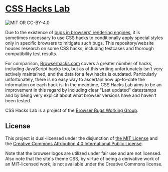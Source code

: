 # [CSS Hacks Lab](http://browser-bugs.github.io/css-hacks)
![MIT OR CC-BY-4.0](https://img.shields.io/badge/license-MIT_or_CC--BY--4.0-blue.svg "MIT OR CC-BY-4.0")

Due to the existence of [bugs in browsers' rendering engines](http://browserbu.gs), it is sometimes necessary to use CSS hacks to conditionally apply special styles only in specific browsers to mitigate such bugs. This repository/website houses research on some CSS hacks, including testcases and thorough compatibility test results.

For comparison, [Browserhacks.com](http://browserhacks.com) covers a greater number of hacks, including JavaScript hacks too, but as of this writing unfortunately isn't very actively maintained, and the data for a few hacks is outdated. Particularly unfortunately, there is no easy way to ascertain how up-to-date the information on each hack is. In the meantime, CSS Hacks Lab aims to be an improvement in this regard by including clear "Last updated" datestamps and by being very explicit about what browser versions have and haven't been tested.

CSS Hacks Lab is a project of the [Browser Bugs Working Group](http://browserbu.gs).

## License
This project is dual-licensed under the disjunction of [the MIT License](https://github.com/browser-bugs/css-hacks/blob/master/LICENSE-MIT.txt) and the [Creative Commons Attribution 4.0 International Public License](https://github.com/browser-bugs/css-hacks/blob/master/LICENSE-CC-BY.txt).

Note that the browser logos are utilized under fair use and are not licensed. Also note that the site's theme CSS, by virtue of being a derivative work of an MIT-licensed work, is not available under the Creative Commons license.
